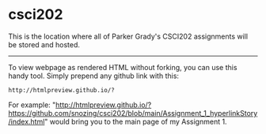 # csci202
This is the location where all of Parker Grady's CSCI202 assignments will be stored and hosted.




-------------------------------------------------------------------------------------
To view webpage as rendered HTML without forking, you can use this handy tool.
Simply prepend any github link with this: 

    http://htmlpreview.github.io/?

For example: "http://htmlpreview.github.io/?https://github.com/snozing/csci202/blob/main/Assignment_1_hyperlinkStory/index.html" would bring you to the main page of my Assignment 1. 
